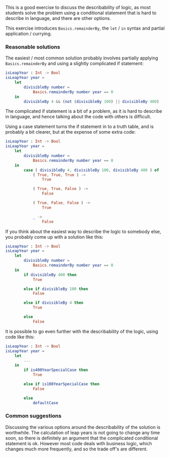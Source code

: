 This is a good exercise to discuss the describability of logic, as most students solve the problem using a conditional statement that is hard to describe in language, and there are other options.

This exercise introduces `Basics.remainderBy`, the `let` / `in` syntax and partial application / currying.

### Reasonable solutions

The easiest / most common solution probably involves partially applying `Basics.remainderBy` and using a slightly complicated if statement:

```elm
isLeapYear : Int -> Bool
isLeapYear year =
    let
        divisibleBy number = 
            Basics.remainderBy number year == 0         
    in
        divisibleBy 4 && (not (divisibleBy 100) || divisibleBy 400)
```

The complicated if statement is a bit of a problem, as it is hard to describe in language, and hence talking about the code with others is difficult.

Using a case statement turns the if statement in to a truth table, and is probably a bit clearer, but at the expense of some extra code:

```elm
isLeapYear : Int -> Bool
isLeapYear year =
    let
        divisibleBy number = 
            Basics.remainderBy number year == 0         
    in
		case ( divisibleBy 4, divisibleBy 100, divisibleBy 400 ) of
			( True, True, True ) ->
				True

			( True, True, False ) ->
				False

			( True, False, False ) ->
				True

			_ ->
				False
```

If you think about the easiest way to describe the logic to somebody else, you probably come up with a solution like this:

```elm
isLeapYear : Int -> Bool
isLeapYear year =
    let
        divisibleBy number = 
            Basics.remainderBy number year == 0         
    in
		if divisibleBy 400 then
			True

		else if divisibleBy 100 then
			False

		else if divisibleBy 4 then
			True

		else
			False
```

It is possible to go even further with the describability of the logic, using code like this:

```elm
isLeapYear : Int -> Bool
isLeapYear year =
	let
		...
	in
		if is400YearSpecialCase then
			True

		else if is100YearSpecialCase then
			False

		else 
			defaultCase
```

### Common suggestions

Discussing the various options around the describability of the solution is worthwhile. The calculation of leap years is not going to change any time soon, so there is definitely an argument that the complicated conditional statement is ok. However most code deals with business logic, which changes much more frequently, and so the trade off's are different.